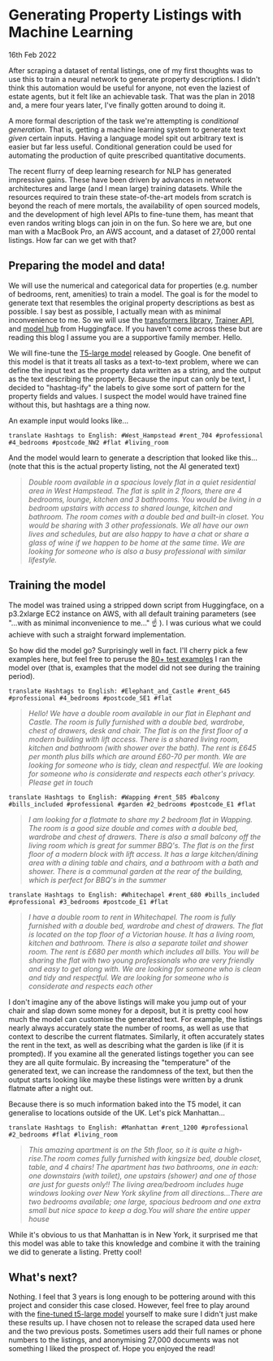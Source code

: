 # Generating Property Listings with Machine Learning
<time datetime="2022-02-16 07:00">16th Feb 2022</time>

After scraping a dataset of rental listings, one of my first thoughts was to use this to train a neural network to generate property descriptions. I didn't think this automation would be useful for anyone, not even the laziest of estate agents, but it felt like an achievable task. That was the plan in 2018 and, a mere four years later, I've finally gotten around to doing it.

A more formal description of the task we're attempting is *conditional generation*. That is, getting a machine learning system to generate text *given* certain inputs. Having a language model spit out arbitrary text is easier but far less useful. Conditional generation could be used for automating the production of quite prescribed quantitative documents.

The recent flurry of deep learning research for NLP has generated impressive gains. These have been driven by advances in network architectures and large (and I mean large) training datasets. While the resources required to train these state-of-the-art models from scratch is beyond the reach of mere mortals, the availability of open sourced models, and the development of high level APIs to fine-tune them, has meant that even randos writing blogs can join in on the fun. So here we are, but one man with a MacBook Pro, an AWS account, and a dataset of 27,000 rental listings. How far can we get with that?

## Preparing the model and data!

We will use the numerical and categorical data for properties (e.g. number of bedrooms, rent, amenities) to train a model. The goal is for the model to generate text that resembles the original property descriptions as best as possible. I say best as possible, I actually mean with as minimal inconvenience to me. So we will use the [transformers library](https://huggingface.co/transformers/), [Trainer API](https://huggingface.co/transformers/main_classes/trainer.html), and [model hub](https://huggingface.co/models) from Huggingface. If you haven't come across these but are reading this blog I assume you are a supportive family member. Hello.

We will fine-tune the [T5-large model](https://huggingface.co/transformers/model_doc/t5.html) released by Google. One benefit of this model is that it treats all tasks as a text-to-text problem, where we can define the input text as the property data written as a string, and the output as the text describing the property. Because the input can only be text, I decided to "hashtag-ify" the labels to give some sort of pattern for the property fields and values. I suspect the model would have trained fine without this, but hashtags are a thing now.

An example input would looks like...

`translate Hashtags to English: #West_Hampstead #rent_704 #professional #4_bedrooms #postcode_NW2 #flat #living_room`

And the model would learn to generate a description that looked like this... (note that this is the actual property listing, not the AI generated text)

> *Double room available in a spacious lovely flat in a quiet residential area in West Hampstead. The flat is split in 2 floors, there are 4 bedrooms, lounge, kitchen and 3 bathrooms. You would be living in a bedroom upstairs with access to shared lounge, kitchen and bathroom. The room comes with a double bed and built-in closet. You would be sharing with 3 other professionals. We all have our own lives and schedules, but are also happy to have a chat or share a glass of wine if we happen to be home at the same time. We are looking for someone who is also a busy professional with similar lifestyle.*

## Training the model

The model was trained using a stripped down script from Huggingface, on a p3.2xlarge EC2 instance on AWS, with all default training parameters (see "...with as minimal inconvenience to me..." ☝️ ). I was curious what we could achieve with such a straight forward implementation.

So how did the model go? Surprisingly well in fact. I'll cherry pick a few examples here, but feel free to peruse the [80+ test examples](https://github.com/calamont/london-data/blob/master/predictions.csv) I ran the model over (that is, examples that the model did not see during the training period).

`translate Hashtags to English: #Elephant_and_Castle #rent_645 #professional #4_bedrooms #postcode_SE1 #flat`

> *Hello! We have a double room available in our flat in Elephant and Castle. The room is fully furnished with a double bed, wardrobe, chest of drawers, desk and chair. The flat is on the first floor of a modern building with lift access. There is a shared living room, kitchen and bathroom (with shower over the bath). The rent is £645 per month plus bills which are around £60-70 per month. We are looking for someone who is tidy, clean and respectful. We are looking for someone who is considerate and respects each other's privacy. Please get in touch*

`translate Hashtags to English: #Wapping #rent_585 #balcony #bills_included #professional #garden #2_bedrooms #postcode_E1 #flat`

> *I am looking for a flatmate to share my 2 bedroom flat in Wapping. The room is a good size double and comes with a double bed, wardrobe and chest of drawers. There is also a small balcony off the living room which is great for summer BBQ's. The flat is on the first floor of a modern block with lift access. It has a large kitchen/dining area with a dining table and chairs, and a bathroom with a bath and shower. There is a communal garden at the rear of the building, which is perfect for BBQ's in the summer*

`translate Hashtags to English: #Whitechapel #rent_680 #bills_included #professional #3_bedrooms #postcode_E1 #flat`

> *I have a double room to rent in Whitechapel. The room is fully furnished with a double bed, wardrobe and chest of drawers. The flat is located on the top floor of a Victorian house. It has a living room, kitchen and bathroom. There is also a separate toilet and shower room. The rent is £680 per month which includes all bills. You will be sharing the flat with two young professionals who are very friendly and easy to get along with. We are looking for someone who is clean and tidy and respectful. We are looking for someone who is considerate and respects each other*

I don't imagine any of the above listings will make you jump out of your chair and slap down some money for a deposit, but it is pretty cool how much the model can customise the generated text. For example, the listings nearly always accurately state the number of rooms, as well as use that context to describe the current flatmates. Similarly, it often accurately states the rent in the text, as well as describing what the garden is like (if it is prompted). If you examine all the generated listings together you can see they are all quite formulaic. By increasing the "temperature" of the generated text, we can increase the randomness of the text, but then the output starts looking like maybe these listings were written by a drunk flatmate after a night out.

Because there is so much information baked into the T5 model, it can generalise to locations outside of the UK. Let's pick Manhattan...

`translate Hashtags to English: #Manhattan #rent_1200 #professional #2_bedrooms #flat #living_room`

> *This amazing apartment is on the 5th floor, so it is quite a high-rise.The room comes fully furnished with kingsize bed, double closet, table, and 4 chairs! The apartment has two bathrooms, one in each: one downstairs (with toilet), one upstairs (shower) and one of those are just for guests only!! The living area/bedroom includes huge windows looking over New York skyline from all directions...There are two bedrooms available; one large, spacious bedroom and one extra small but nice space to keep a dog.You will share the entire upper house*

While it's obvious to us that Manhattan is in New York, it surprised me that this model was able to take this knowledge and combine it with the training we did to generate a listing. Pretty cool!

## What's next?

Nothing. I feel that 3 years is long enough to be pottering around with this project and consider this case closed. However, feel free to play around with the [fine-tuned t5-large model](https://t5-listing-generator.s3.eu-west-2.amazonaws.com/listing_generator.tgz) yourself to make sure I didn't just make these results up. I have chosen not to release the scraped data used here and the two previous posts. Sometimes users add their full names or phone numbers to the listings, and anonymising 27,000 documents was not something I liked the prospect of. Hope you enjoyed the read!
